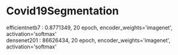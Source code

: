 # Covid19Segmentation
efficientnetb7 : 0.8771349, 20 epoch, encoder_weights='imagenet', activation='softmax' \
densenet201 : 86626434, 20 epoch, encoder_weights='imagenet', activation='softmax'
